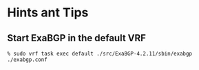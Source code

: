 # Hints ant Tips

## Start ExaBGP in the default VRF
```
% sudo vrf task exec default ./src/ExaBGP-4.2.11/sbin/exabgp ./exabgp.conf
```
